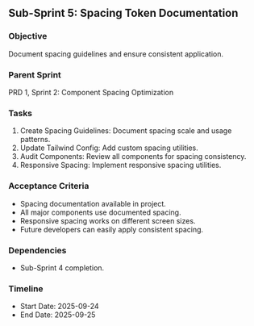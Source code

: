 ## Sub-Sprint 5: Spacing Token Documentation

### Objective
Document spacing guidelines and ensure consistent application.

### Parent Sprint
PRD 1, Sprint 2: Component Spacing Optimization

### Tasks
1. Create Spacing Guidelines: Document spacing scale and usage patterns.
2. Update Tailwind Config: Add custom spacing utilities.
3. Audit Components: Review all components for spacing consistency.
4. Responsive Spacing: Implement responsive spacing utilities.

### Acceptance Criteria
- Spacing documentation available in project.
- All major components use documented spacing.
- Responsive spacing works on different screen sizes.
- Future developers can easily apply consistent spacing.

### Dependencies
- Sub-Sprint 4 completion.

### Timeline
- Start Date: 2025-09-24
- End Date: 2025-09-25


